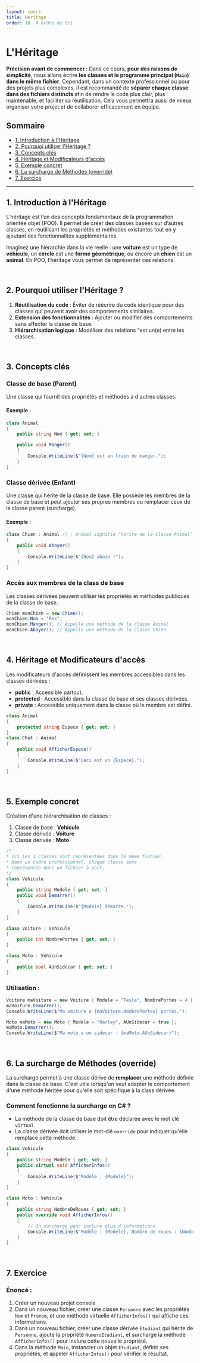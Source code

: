 ```yaml
---
layout: cours
title: Heritage
order: 10  # Ordre de tri
---
```


# L'Héritage
**Précision avant de commencer :**
Dans ce cours, **pour des raisons de simplicité**, nous allons écrire **les classes et le programme principal (`Main`) dans le même fichier**. Cependant, dans un contexte professionnel ou pour des projets plus complexes, il est recommandé de **séparer chaque classe dans des fichiers distincts** afin de rendre le code plus clair, plus maintenable, et faciliter sa réutilisation. Cela vous permettra aussi de mieux organiser votre projet et de collaborer efficacement en équipe.

## Sommaire
- [1. Introduction à l'Héritage](#1-introduction-à-lhéritage)
- [2. Pourquoi utiliser l'Héritage ?](#2-pourquoi-utiliser-lhéritage-)
- [3. Concepts clés](#3-concepts-clés)
- [4. Héritage et Modificateurs d'accès](#4-héritage-et-modificateurs-daccès)
- [5. Exemple concret](#5-exemple-concret)
- [6. La surcharge de Méthodes (override)](#6-la-surcharge-de-méthodes-override)
- [7. Exercice](#7-exercice)

---

## 1. Introduction à l'Héritage
L’héritage est l’un des concepts fondamentaux de la programmation orientée objet (POO). Il permet de créer des classes basées sur d’autres classes, en réutilisant les propriétés et méthodes existantes tout en y ajoutant des fonctionnalités supplémentaires.

Imaginez une hiérarchie dans la vie réelle : une **voiture** est un type de **véhicule**, un **cercle** est une **forme géométrique**, ou encore un **chien** est un **animal**. En POO, l’héritage vous permet de représenter ces relations.

<br>

## 2. Pourquoi utiliser l'Héritage ?
1. **Réutilisation du code** : Éviter de réécrire du code identique pour des classes qui peuvent avoir des comportements similaires.
2. **Extension des fonctionnalités** : Ajouter ou modifier des comportements sans affecter la classe de base.
3. **Hiérarchisation logique** : Modéliser des relations "est un(e) entre les classes. 

<br>

## 3. Concepts clés
### Classe de base (Parent)
Une classe qui fournit des propriétés et méthodes à d'autres classes.
#### Exemple :
```csharp
class Animal
{
    public string Nom { get; set; }

    public void Manger()
    {
        Console.WriteLine($"{Nom} est en train de manger.");
    }
}
```
### Classe dérivée (Enfant)
Une classe qui hérite de la classe de base. Elle possède les membres de la classe de base et peut ajouter ses propres membres ou remplacer ceux de la classe parent (surcharge).
#### Exemple :
```csharp
class Chien : Animal // : Animal signifie "hérite de la classe Animal" et donc de ses comportements
{
    public void Aboyer()
    {
        Console.WriteLine($"{Nom} aboie !");
    }
}
```
### Accès aux membres de la class de base 
Les classes dérivées peuvent utiliser les propriétés et méthodes publiques de la classe de base.
```csharp
Chien monChien = new Chien();
monChien.Nom = "Rex";
monChien.Manger(); // Appelle une méthode de la classe Animal
monChien.Aboyer(); // Appelle une méthode de la classe Chien
```

<br>

## 4. Héritage et Modificateurs d'accès
Les modificateurs d'accès définissent les membres accessibles dans les classes dérivées :
- **public** : Accessible partout.
- **protected** : Accessible dans la classe de base et ses classes dérivées.
- **private** : Accessible uniquement dans la classe où le membre est défini.
```csharp
class Animal
{
    protected string Espece { get; set; }
}
class Chat : Animal
{
    public void AfficherEspece()
    {
        Console.WriteLine($"Ceci est un {Espece}.");
    }
}
```

<br>

## 5. Exemple concret
Création d'une hiérarchisation de classes :
1. Classe de base : **Vehicule**
2. Classe dérivée : **Voiture**
3. Classe dérivée : **Moto**

```csharp
/*
* Ici les 3 classes sont représentées dans le même fichier.
* Dans un cadre professionnel, chaque classe sera 
* représentée dans un fichier à part.
*/
class Vehicule
{
    public string Modele { get; set; }
    public void Demarrer()
    {
        Console.WriteLine($"{Modele} démarre.");
    }
}

class Voiture : Vehicule
{
    public int NombrePortes { get; set; }
}

class Moto : Vehicule
{
    public bool AUnSidecar { get; set; }
}
```
### Utilisation :
```csharp
Voiture maVoiture = new Voiture { Modele = "Tesla", NombrePortes = 4 };
maVoiture.Demarrer();
Console.WriteLine($"Ma voiture a {maVoiture.NombrePortes} portes.");

Moto maMoto = new Moto { Modele = "Harley", AUnSidecar = true };
maMoto.Demarrer();
Console.WriteLine($"Ma moto a un sidecar : {maMoto.AUnSidecar}");
```

<br>

## 6. La surcharge de Méthodes (override)
La surcharge permet à une classe dérive de **remplacer** une méthode définie dans la classe de base.
C'est utile lorsqu'on veut adapter le comportement d'une méthode héritée pour qu'elle soit spécifique
à la class dérivée.
### Comment fonctionne la surcharge en C# ?
- La méthode de la classe de base doit être déclarée avec le mot clé `virtual`
- La classe dérivée doit utiliser le mot-clé `override` pour indiquer qu'elle remplace cette méthode.

```csharp
class Vehicule
{
    public string Modele { get; set; }
    public virtual void AfficherInfos()
    {
        Console.WriteLine($"Modèle : {Modele}");
    }
}

class Moto : Vehicule
{
    public string NombreDeRoues { get; set; }
    public override void AfficherInfos()
    {
        // On surcharge pour inclure plus d'informations
        Console.WriteLine($"Modèle : {Modele}, Nombre de roues : {NombreDeRoues}");
    }
}
```

<br>

## 7. Exercice
### Énoncé :
1. Créer un nouveau projet console
2. Dans un nouveau fichier, créer une classe `Personne` avec les propriétés `Nom` et `Prenom`, et une méthode virtuelle `AfficherInfos()` qui affiche ces informations.
3. Dans un nouveau fichier, créer une classe dérivée `Etudiant` qui hérite de `Personne`, ajoute la propriété `NumeroEtudiant`, et surcharge la méthode `AfficherInfos()` pour inclure cette nouvelle propriété.
4. Dans la méthode `Main`, instancier un objet `Etudiant`, définir ses propriétés, et appeler `AfficherInfos()` pour vérifier le résultat.